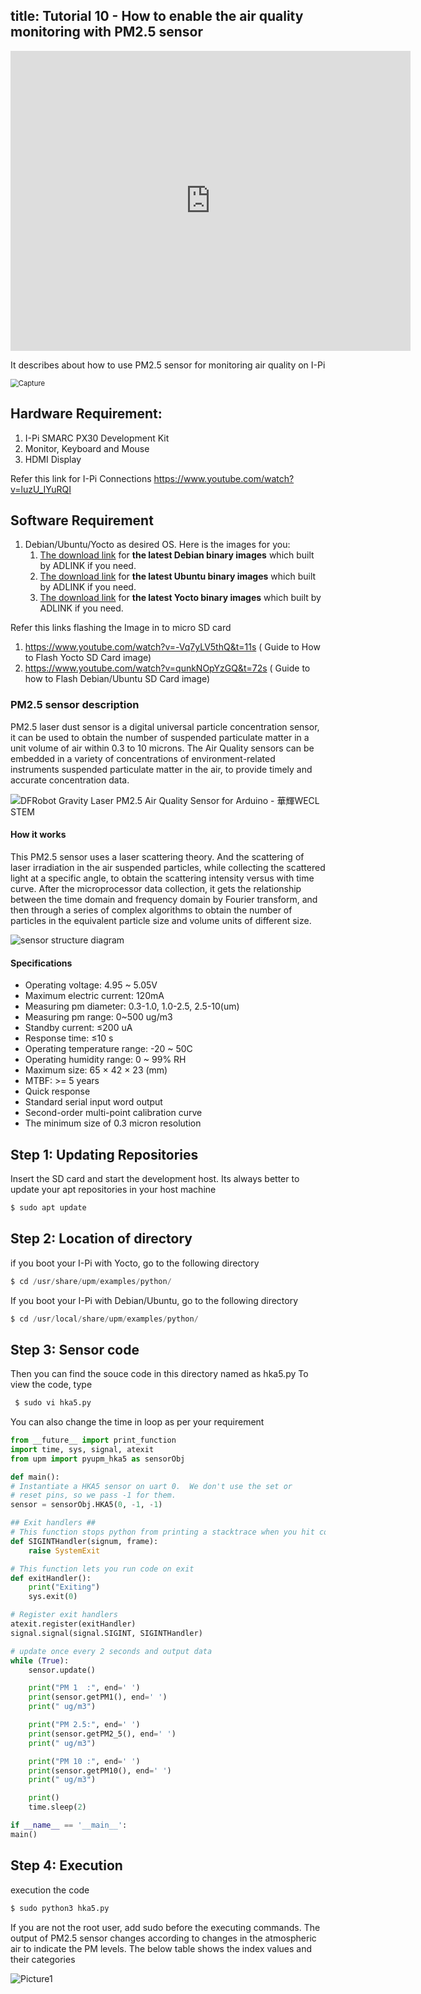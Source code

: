 title: Tutorial 10 - How to enable the air quality monitoring with PM2.5 sensor
---

<div class="bullets">
<div class="contentiframe">

<iframe  class="responsive-iframe"  width="640" height="480" src="https://www.youtube.com/embed/AP7uCtMXtlY" frameborder="0" allow="autoplay; encrypted-media" allowfullscreen></iframe>

</div>

It describes about how to use PM2.5 sensor for monitoring air quality on I-Pi

<img src="Tutorial10-HowToEnablePM2.5Sensorspm2.5_sensor.assets/Capture.PNG" alt="Capture" style="zoom: 80%;" />



## **Hardware Requirement:**

1. I-Pi SMARC PX30 Development Kit
2. Monitor, Keyboard and Mouse
3. HDMI Display

Refer this link for I-Pi Connections
https://www.youtube.com/watch?v=luzU_IYuRQI

## **Software Requirement**

1. Debian/Ubuntu/Yocto as desired OS. Here is the images for you: 
   1. [The download link](../DebianImages.html#Binary-Image-download-Link) for **the latest Debian binary images** which built by ADLINK if you need.
   2. [The download link](../UbuntuImages.html#Binary-Image-download-Link) for **the latest Ubuntu binary images** which built by ADLINK if you need.
   3. [The download link](../YoctoImages.html#Binary-Image-download-Link) for **the latest Yocto binary images** which built by ADLINK if you need.

Refer this links flashing the Image in to micro SD card

1. https://www.youtube.com/watch?v=-Vq7yLV5thQ&t=11s ( Guide to How to Flash Yocto SD Card image)
2. https://www.youtube.com/watch?v=qunkNOpYzGQ&t=72s ( Guide to how to Flash Debian/Ubuntu SD Card image)

### **PM2.5 sensor description**

PM2.5 laser dust sensor is a digital universal particle concentration sensor, it can be used to obtain the number of suspended particulate matter in a unit volume of air within 0.3 to 10 microns. The Air Quality sensors can be embedded in a variety of concentrations of environment-related instruments suspended particulate matter in the air, to provide timely and accurate concentration data. 

![DFRobot Gravity Laser PM2.5 Air Quality Sensor for Arduino - 華輝WECL STEM](https://encrypted-tbn0.gstatic.com/images?q=tbn%3AANd9GcRPxI6GVo1BVh2B-iMgOh8DMqfsUtH1PELzPA&usqp=CAU)

#### **How it works**

This PM2.5 sensor uses a laser scattering theory. And the scattering of laser irradiation in the air suspended particles, while collecting the scattered light at a specific angle, to obtain the scattering intensity versus with time curve. After the microprocessor data collection, it gets the relationship between the time domain and frequency domain by Fourier transform, and then through a series of complex algorithms to obtain the number of particles in the equivalent particle size and volume units of different size.

![sensor structure diagram](https://raw.githubusercontent.com/DFRobot/DFRobotMediaWikiImage/master/Image/_PM2.5-EN.jpg)

#### **Specifications**

* Operating voltage: 4.95 ~ 5.05V
* Maximum electric current: 120mA
* Measuring pm diameter: 0.3-1.0, 1.0-2.5, 2.5-10(um)
* Measuring pm range: 0~500 ug/m3
* Standby current: ≤200 uA
* Response time: ≤10 s
* Operating temperature range: -20 ~ 50C
* Operating humidity range: 0 ~ 99% RH
* Maximum size: 65 × 42 × 23 (mm)
* MTBF: >= 5 years
* Quick response
* Standard serial input word output
* Second-order multi-point calibration curve
* The minimum size of 0.3 micron resolution



## **Step 1:** Updating Repositories

Insert the SD card and start the development host. Its always better to update your apt repositories in your host machine

```python
$ sudo apt update
```

## **Step 2:** Location of directory

if you boot your I-Pi with Yocto, go to the following directory

```python
$ cd /usr/share/upm/examples/python/
```

If you boot your I-Pi with Debian/Ubuntu, go to the following directory

```python
$ cd /usr/local/share/upm/examples/python/
```

## **Step 3:** Sensor code

Then you can find the souce code in this directory named as hka5.py
To view the code, type

```python
 $ sudo vi hka5.py
```
You can also change the time in loop as per your requirement

```python
from __future__ import print_function
import time, sys, signal, atexit
from upm import pyupm_hka5 as sensorObj

def main():
# Instantiate a HKA5 sensor on uart 0.  We don't use the set or
# reset pins, so we pass -1 for them.
sensor = sensorObj.HKA5(0, -1, -1)

## Exit handlers ##
# This function stops python from printing a stacktrace when you hit control-C
def SIGINTHandler(signum, frame):
    raise SystemExit

# This function lets you run code on exit
def exitHandler():
    print("Exiting")
    sys.exit(0)

# Register exit handlers
atexit.register(exitHandler)
signal.signal(signal.SIGINT, SIGINTHandler)

# update once every 2 seconds and output data
while (True):
    sensor.update()

    print("PM 1  :", end=' ')
    print(sensor.getPM1(), end=' ')
    print(" ug/m3")

    print("PM 2.5:", end=' ')
    print(sensor.getPM2_5(), end=' ')
    print(" ug/m3")

    print("PM 10 :", end=' ')
    print(sensor.getPM10(), end=' ')
    print(" ug/m3")

    print()
    time.sleep(2)

if __name__ == '__main__':
main()
```
## **Step 4:** Execution

execution the code

```python
$ sudo python3 hka5.py
```

If you are not the root user, add sudo before the executing commands. The output of PM2.5 sensor changes according to changes in the atmospheric air to indicate the PM levels. The below table shows the index values and their categories

![Picture1](Tutorial10-HowToEnablePM2.5Sensorspm2.5_sensor.assets/Picture1.jpg)


</div>
